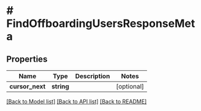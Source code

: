 # # FindOffboardingUsersResponseMeta

## Properties

Name | Type | Description | Notes
------------ | ------------- | ------------- | -------------
**cursor_next** | **string** |  | [optional]

[[Back to Model list]](../../README.md#models) [[Back to API list]](../../README.md#endpoints) [[Back to README]](../../README.md)

